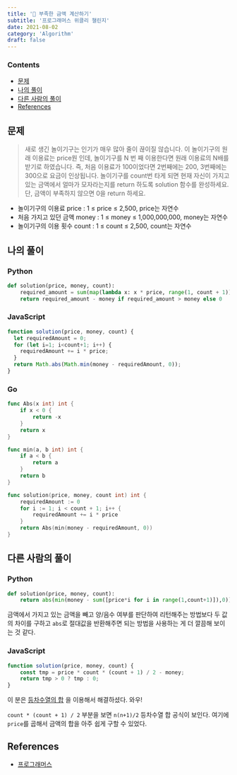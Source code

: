 ```yaml
---
title: '🧠 부족한 금액 계산하기'
subtitle: '프로그래머스 위클리 챌린지'
date: 2021-08-02
category: 'Algorithm'
draft: false
---
```


### Contents
- [문제](#문제)
- [나의 풀이](#나의-풀이)
- [다른 사람의 풀이](#다른-사람의-풀이)
- [References](#References)


## 문제

> 새로 생긴 놀이기구는 인기가 매우 많아 줄이 끊이질 않습니다.
> 이 놀이기구의 원래 이용료는 price원 인데, 놀이기구를 N 번 째 이용한다면 원래 이용료의 N배를 받기로 하였습니다. 즉, 처음 이용료가 100이었다면 2번째에는 200, 3번째에는 300으로 요금이 인상됩니다.
> 놀이기구를 count번 타게 되면 현재 자신이 가지고 있는 금액에서 얼마가 모자라는지를 return 하도록 solution 함수를 완성하세요.
> 단, 금액이 부족하지 않으면 0을 return 하세요.

* 놀이기구의 이용료 price : 1 ≤ price ≤ 2,500, price는 자연수
* 처음 가지고 있던 금액 money : 1 ≤ money ≤ 1,000,000,000, money는 자연수
* 놀이기구의 이용 횟수 count : 1 ≤ count ≤ 2,500, count는 자연수

## 나의 풀이

### Python
```python
def solution(price, money, count):
    required_amount = sum(map(lambda x: x * price, range(1, count + 1)))
    return required_amount - money if required_amount > money else 0
```

### JavaScript
```javascript
function solution(price, money, count) {
  let requiredAmount = 0;
  for (let i=1; i<count+1; i++) {
    requiredAmount += i * price;
  }
  return Math.abs(Math.min(money - requiredAmount, 0));
}
```

### Go
```go
func Abs(x int) int {
    if x < 0 {
        return -x
    }
    return x
}

func min(a, b int) int {
    if a < b {
        return a
    }
    return b
}

func solution(price, money, count int) int {
    requiredAmount := 0
    for i := 1; i < count + 1; i++ {
    	requiredAmount += i * price
    }
    return Abs(min(money - requiredAmount, 0))
}

```

## 다른 사람의 풀이

### Python
```python
def solution(price, money, count): 
    return abs(min(money - sum([price*i for i in range(1,count+1)]),0))
```

금액에서 가지고 있는 금액을 빼고 양/음수 여부를 판단하여 리턴해주는 방법보다 두 값의 차이를 구하고 `abs`로 절대값을 반환해주면 되는 방법을 사용하는 게 더 깔끔해 보이는 것 같다.

### JavaScript
```javascript
function solution(price, money, count) {
    const tmp = price * count * (count + 1) / 2 - money;
    return tmp > 0 ? tmp : 0;
}
```

이 분은 [등차수열의 합](https://mathbang.net/609) 을 이용해서 해결하셨다. 와우!

`count * (count + 1) / 2` 부분을 보면 `n(n+1)/2` 등차수열 합 공식이 보인다. 여기에 `price`를 곱해서 금액의 합을 아주 쉽게 구할 수 있었다.

## References

* [프로그래머스](https://programmers.co.kr/learn/courses/30/lessons/82612)
